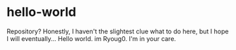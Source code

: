 # hello-world
Repository?
Honestly, I haven't the slightest clue what to do here, but I hope I will eventually... Hello world. im Ryoug0. I'm in your care.
